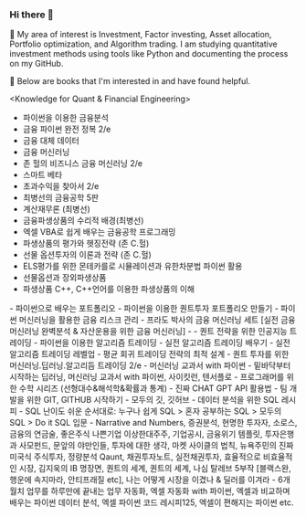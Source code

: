### Hi there 👋

 🤔 My area of interest is Investment, Factor investing, Asset allocation, Portfolio optimization, and Algorithm trading. I am studying quantitative investment methods using tools like Python and documenting the process on my GitHub. 
 
 🌱 Below are books that I'm interested in and have found helpful.

<Knowledge for Quant & Financial Engineering>
- 파이썬을 이용한 금융분석
- 금융 파이썬 완전 정복 2/e
- 금융 대체 데이터
- 금융 머신러닝
- 존 헐의 비즈니스 금융 머신러닝 2/e
- 스마트 베타
- 초과수익을 찾아서 2/e
- 최병선의 금융공학 5판
- 계산재무론 (최병선)
- 금융파생상품의 수리적 배경(최병선)
- 엑셀 VBA로 쉽게 배우는 금융공학 프로그래밍
- 파생상품의 평가와 헷징전략 (존 C.헐)
- 선물 옵션투자의 이론과 전략 (존 C.헐)
- ELS평가를 위한 몬테카를로 시뮬레이션과 유한차분법 파이썬 활용
- 선물옵션과 장외파생상품
- 파생상품 C++, C++언어를 이용한 파생상품의 이해


<How to make Portfolio>
- 파이썬으로 배우는 포트폴리오
- 파이썬을 이용한 퀀트투자 포트폴리오 만들기
- 파이썬 머신러닝을 활용한 금융 리스크 관리
- 프라도 박사의 금융 머신러닝 세트 [실전 금융 머신러닝 완벽분석 & 자산운용을 위한 금융 머신러닝]
- 
<How to Trade>
- 퀀트 전략을 위한 인공지능 트레이딩
- 파이썬을 이용한 알고리즘 트레이딩
- 실전 알고리즘 트레이딩 배우기
- 실전 알고리즘 트레이딩 레벨업
- 평균 회귀 트레이딩 전략의 최적 설계
- 퀀트 투자를 위한 머신러닝.딥러닝.알고리듬 트레이딩 2/e

<Basic Knowledge for Computing>
- 머신러닝 교과서 with 파이썬
- 밑바닥부터 시작하는 딥러닝, 머신러닝 교과서 with 파이썬, 사이킷런, 텐서플로
- 프로그래머를 위한 수학 시리즈 (선형대수&해석학&확률과 통계)
- 진짜 CHAT GPT API 활용법
- 팀 개발을 위한 GIT, GITHUB 시작하기
- 모두의 깃, 깃허브
- 데이터 분석을 위한 SQL 레시피
- SQL 난이도 쉬운 순서대로: 누구나 쉽게 SQL >  혼자 공부하는 SQL > 모두의 SQL > Do it SQL 입문


<Something else>
- Narrative and Numbers, 증권분석, 현명한 투자자, 소로스, 금융의 연금술, 좋은주식 나쁜기업 이상한대주주, 기업공시, 금융위기 템플릿, 투자은행과 사모펀드, 문앞의 야만인들, 투자에 대한 생각, 마켓 사이클의 법칙, 뉴욕주민의 진짜 미국식 주식투자, 정량분석 Qaunt, 채권투자노트, 실전채권투자, 효율적으로 비효율적인 시장, 김지욱의 IB 명장면, 퀀트의 세계, 퀀트의 세계, 나심 탈레브 5부작 [블랙스완, 행운에 속지마라, 안티프래질 etc], 나는 어떻게 시장을 이겼나 & 딜러를 이겨라
- 6개월치 업무를 하루만에 끝내는 업무 자동화, 엑셀 자동화 with 파이썬, 엑셀과 비교하며 배우는 파이썬 데이터 분석, 엑셀 파이썬 코드 레시피125, 엑셀이 편해지는 파이썬 etc.
